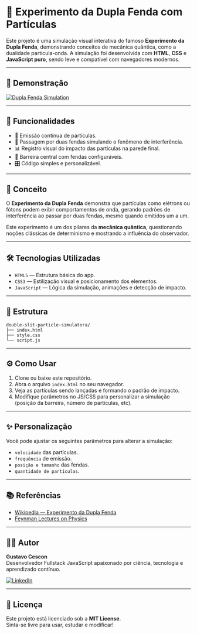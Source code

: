 # 🧪 Experimento da Dupla Fenda com Partículas

Este projeto é uma simulação visual interativa do famoso **Experimento da Dupla Fenda**, demonstrando conceitos de mecânica quântica, como a dualidade partícula-onda. A simulação foi desenvolvida com **HTML**, **CSS** e **JavaScript puro**, sendo leve e compatível com navegadores modernos.

---

## 📸 Demonstração

[![Dupla Fenda Simulation](https://img.shields.io/badge/Ver-Simula%C3%A7%C3%A3o-2ea44f?logo=javascript)](https://codepen.io/GustavoCescon/pen/MYYRBxr)

---

## 🚀 Funcionalidades

- 🌌 Emissão contínua de partículas.
- 🎯 Passagem por duas fendas simulando o fenômeno de interferência.
- 📊 Registro visual do impacto das partículas na parede final.
- 🧱 Barreira central com fendas configuráveis.
- 🎛️ Código simples e personalizável.

---

## 🧠 Conceito

O **Experimento da Dupla Fenda** demonstra que partículas como elétrons ou fótons podem exibir comportamentos de onda, gerando padrões de interferência ao passar por duas fendas, mesmo quando emitidos um a um.

Este experimento é um dos pilares da **mecânica quântica**, questionando noções clássicas de determinismo e mostrando a influência do observador.

---

## 🛠️ Tecnologias Utilizadas

- `HTML5` — Estrutura básica do app.
- `CSS3` — Estilização visual e posicionamento dos elementos.
- `JavaScript` — Lógica da simulação, animações e detecção de impacto.

---

## 📁 Estrutura
```
double-slit-particle-simulatora/
├── index.html
├── style.css
└── script.js
```

---

## ⚙️ Como Usar

1. Clone ou baixe este repositório.
2. Abra o arquivo `index.html` no seu navegador.
3. Veja as partículas sendo lançadas e formando o padrão de impacto.
4. Modifique parâmetros no JS/CSS para personalizar a simulação (posição da barreira, número de partículas, etc).

---

## ✨ Personalização

Você pode ajustar os seguintes parâmetros para alterar a simulação:

- `velocidade` das partículas.
- `frequência` de emissão.
- `posição e tamanho` das fendas.
- `quantidade de partículas`.

---

## 📚 Referências

- [Wikipedia — Experimento da Dupla Fenda](https://pt.wikipedia.org/wiki/Experi%C3%AAncia_da_dupla_fenda)
- [Feynman Lectures on Physics](https://www.feynmanlectures.caltech.edu/)

---

## 👨‍💻 Autor

**Gustavo Cescon**  
Desenvolvedor Fullstack JavaScript apaixonado por ciência, tecnologia e aprendizado contínuo.

[![LinkedIn](https://img.shields.io/badge/LinkedIn-GustavoCescon-blue?logo=linkedin)](https://www.linkedin.com/in/GustavoCescon/)

---

## 📄 Licença

Este projeto está licenciado sob a **MIT License**.  
Sinta-se livre para usar, estudar e modificar!
